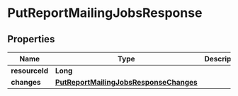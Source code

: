 
# PutReportMailingJobsResponse

## Properties
Name | Type | Description | Notes
------------ | ------------- | ------------- | -------------
**resourceId** | **Long** |  |  [optional]
**changes** | [**PutReportMailingJobsResponseChanges**](PutReportMailingJobsResponseChanges.md) |  |  [optional]




